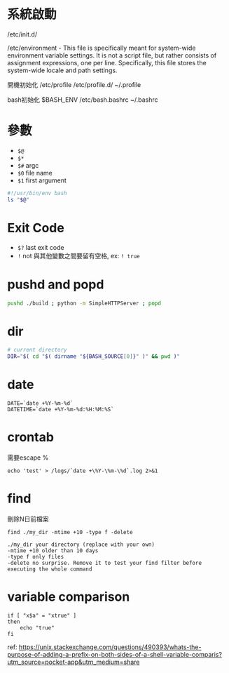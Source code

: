 # 系統啟動
/etc/init.d/

/etc/environment - This file is specifically meant for system-wide environment variable settings. It is not a script file, but rather consists of assignment expressions, one per line. Specifically, this file stores the system-wide locale and path settings.

開機初始化
/etc/profile
/etc/profile.d/
~/.profile

bash初始化
$BASH_ENV
/etc/bash.bashrc
~/.bashrc


# 參數

* `$@`
* `$*`
* `$#` argc
* `$0` file name
* `$1` first argument

```bash
#!/usr/bin/env bash
ls "$@"
```

# Exit Code

* `$?` last exit code
* `!` not 與其他變數之間要留有空格, ex: `! true`


# pushd and popd
```bash
pushd ./build ; python -m SimpleHTTPServer ; popd
```

# dir
```bash
# current directory
DIR="$( cd "$( dirname "${BASH_SOURCE[0]}" )" && pwd )"
```

# date

```
DATE=`date +%Y-%m-%d`
DATETIME=`date +%Y-%m-%d:%H:%M:%S`
```


# crontab
需要escape %
```
echo 'test' > /logs/`date +\%Y-\%m-\%d`.log 2>&1
```

# find

刪除N日前檔案
```
find ./my_dir -mtime +10 -type f -delete

./my_dir your directory (replace with your own)
-mtime +10 older than 10 days
-type f only files
-delete no surprise. Remove it to test your find filter before executing the whole command
```

# variable comparison

```
if [ "x$a" = "xtrue" ]
then
    echo "true"
fi
```

ref: https://unix.stackexchange.com/questions/490393/whats-the-purpose-of-adding-a-prefix-on-both-sides-of-a-shell-variable-comparis?utm_source=pocket-app&utm_medium=share
